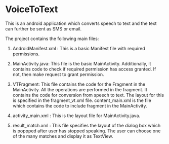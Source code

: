 # VoiceToText

This is an android application which converts speech to text and the text can further be sent as SMS or email.

The project contains the following main files:

1. AndroidManifest.xml : This is a basic Manifest file with required permissions.

2. MainActivity.java: This file is the basic MainActivity. Additionally, it contains code to check if 
                      required permission has access granted. If not, then make request to grant permission.

3. VTFragment: This file contains the code for the Fragment in the MainActivity. All the operations are performed
               in the fragment. It contains the code for conversion from speech to text. The layout for this
               is specified in the fragment_vt.xml file. 
               content_main.xml is the file which contains the code to include fragment in the MainActivity.

4. activity_main.xml : This is the layout file for MainActivity.java. 

5. result_match.xml : This file specifies the layout of the dialog box which is poppped after user has stopped
                      speaking. The user can choose one of the many matches and display it as TextView.


